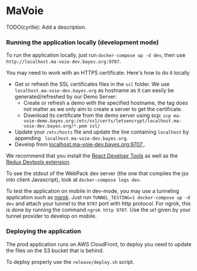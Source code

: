 # MaVoie
TODO(cyrille): Add a description.

### Running the application locally (development mode)

To run the application locally, just run `docker-compose up -d dev`, then use `http://localhost.ma-voie-dev.bayes.org:9707`.

You may need to work with an HTTPS certificate. Here's how to do it locally

* Get or refresh the SSL certificates files in the `ssl` folder. We use `localhost.ma-voie-dev.bayes.org` as hostname as it can easily be generated/refreshed by our Demo Server:
  * Create or refresh a demo with the specified hostname, the tag does not matter as we only aim to create a server to get the certificate.
  * Download its certificate from the demo server using scp: `scp ma-voie-demo.bayes.org:/etc/ssl/certs/letsencrypt/localhost.ma-voie-dev.bayes.org/*.pem ssl/`
* Update your `/etc/hosts` file and update the line containing `localhost` by appending ` localhost.ma-voie-dev.bayes.org`.
* Develop from [ localhost.ma-voie-dev.bayes.org:9707 ](https://localhost.ma-voie-dev.bayes.org:9707).

We recommend that you install the [React Developr
Tools](https://chrome.google.com/webstore/detail/react-developer-tools/fmkadmapgofadopljbjfkapdkoienihi)
as well as the [Redux Devtools
extension](https://github.com/zalmoxisus/redux-devtools-extension).

To see the stdout of the WebPack dev server (the one that compiles the jsx into
client Javascript), look at `docker-compose logs dev`.

To test the application on mobile in dev-mode, you may use a tunneling application such as [ngrok](https://ngrok.com/).
Just run `TUNNEL_TESTING=1 docker-compose up -d dev` and attach your tunnel to the `9707` port with http protocol.
For ngrok, this is done by running the command `ngrok http 9707`. Use the url given by your tunnel provider to develop on mobile.

### Deploying the application

The prod application runs on AWS CloudFront, to deploy you need to update the files on the S3 bucket
that is behind.

To deploy properly use the `release/deploy.sh` script.
